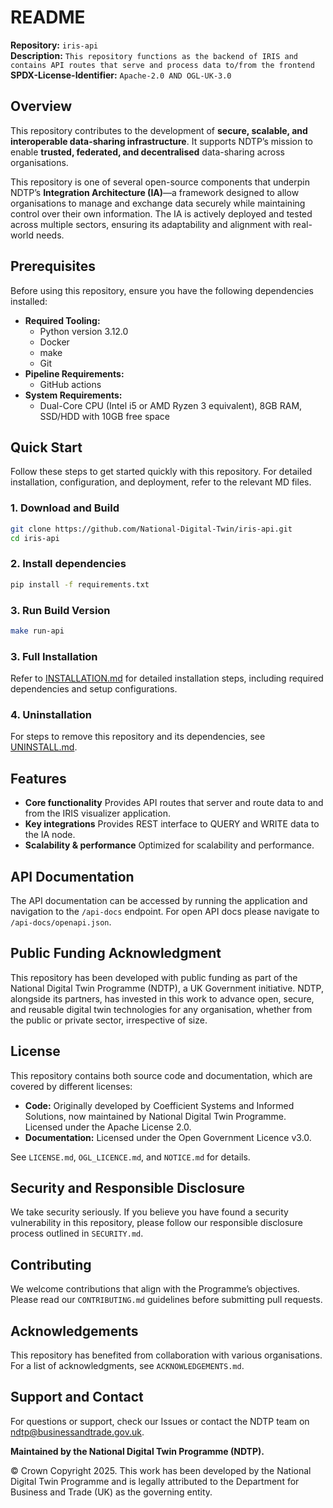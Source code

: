 # README

**Repository:** `iris-api`\
**Description:** `This repository functions as the backend of IRIS and contains API routes that serve and process data to/from the frontend`\
**SPDX-License-Identifier:** `Apache-2.0 AND OGL-UK-3.0 `

## Overview

This repository contributes to the development of **secure, scalable, and interoperable data-sharing infrastructure**. It supports NDTP’s mission to enable **trusted, federated, and decentralised** data-sharing across organisations.

This repository is one of several open-source components that underpin NDTP’s **Integration Architecture (IA)**—a framework designed to allow organisations to manage and exchange data securely while maintaining control over their own information. The IA is actively deployed and tested across multiple sectors, ensuring its adaptability and alignment with real-world needs.

## Prerequisites

Before using this repository, ensure you have the following dependencies installed:

- **Required Tooling:**
  - Python version 3.12.0
  - Docker
  - make
  - Git
- **Pipeline Requirements:**
  - GitHub actions
- **System Requirements:**
  - Dual-Core CPU (Intel i5 or AMD Ryzen 3 equivalent), 8GB RAM, SSD/HDD with 10GB free space

## Quick Start

Follow these steps to get started quickly with this repository. For detailed installation, configuration, and deployment, refer to the relevant MD files.

### 1. Download and Build

```sh
git clone https://github.com/National-Digital-Twin/iris-api.git
cd iris-api
```

### 2. Install dependencies

```sh
pip install -f requirements.txt
```

### 3. Run Build Version

```sh
make run-api
```

### 3. Full Installation

Refer to [INSTALLATION.md](INSTALLATION.md) for detailed installation steps, including required dependencies and setup configurations.

### 4. Uninstallation

For steps to remove this repository and its dependencies, see [UNINSTALL.md](UNINSTALL.md).

## Features

- **Core functionality** Provides API routes that server and route data to and from the IRIS visualizer application.
- **Key integrations** Provides REST interface to QUERY and WRITE data to the IA node.
- **Scalability & performance** Optimized for scalability and performance.

## API Documentation

The API documentation can be accessed by running the application and navigation to the `/api-docs` endpoint. For open API docs please navigate to `/api-docs/openapi.json`.

## Public Funding Acknowledgment

This repository has been developed with public funding as part of the National Digital Twin Programme (NDTP), a UK Government initiative. NDTP, alongside its partners, has invested in this work to advance open, secure, and reusable digital twin technologies for any organisation, whether from the public or private sector, irrespective of size.

## License

This repository contains both source code and documentation, which are covered by different licenses:
- **Code:** Originally developed by Coefficient Systems and Informed Solutions, now maintained by National Digital Twin Programme. Licensed under the Apache License 2.0.
- **Documentation:** Licensed under the Open Government Licence v3.0.

See `LICENSE.md`, `OGL_LICENCE.md`, and `NOTICE.md` for details.

## Security and Responsible Disclosure

We take security seriously. If you believe you have found a security vulnerability in this repository, please follow our responsible disclosure process outlined in `SECURITY.md`.

## Contributing

We welcome contributions that align with the Programme’s objectives. Please read our `CONTRIBUTING.md` guidelines before submitting pull requests.

## Acknowledgements

This repository has benefited from collaboration with various organisations. For a list of acknowledgments, see `ACKNOWLEDGEMENTS.md`.

## Support and Contact

For questions or support, check our Issues or contact the NDTP team on ndtp@businessandtrade.gov.uk.

**Maintained by the National Digital Twin Programme (NDTP).**

© Crown Copyright 2025. This work has been developed by the National Digital Twin Programme and is legally attributed to the Department for Business and Trade (UK) as the governing entity.
